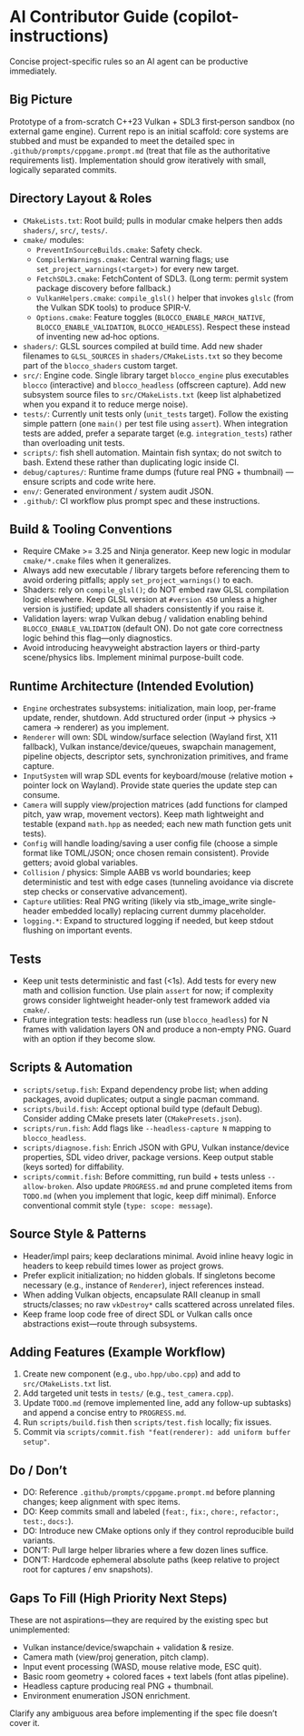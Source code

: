 # AI Contributor Guide (copilot-instructions)

Concise project-specific rules so an AI agent can be productive immediately.

## Big Picture
Prototype of a from-scratch C++23 Vulkan + SDL3 first‑person sandbox (no external game engine). Current repo is an initial scaffold: core systems are stubbed and must be expanded to meet the detailed spec in `.github/prompts/cppgame.prompt.md` (treat that file as the authoritative requirements list). Implementation should grow iteratively with small, logically separated commits.

## Directory Layout & Roles
- `CMakeLists.txt`: Root build; pulls in modular cmake helpers then adds `shaders/`, `src/`, `tests/`.
- `cmake/` modules:
  - `PreventInSourceBuilds.cmake`: Safety check.
  - `CompilerWarnings.cmake`: Central warning flags; use `set_project_warnings(<target>)` for every new target.
  - `FetchSDL3.cmake`: FetchContent of SDL3. (Long term: permit system package discovery before fallback.)
  - `VulkanHelpers.cmake`: `compile_glsl()` helper that invokes `glslc` (from the Vulkan SDK tools) to produce SPIR-V.
  - `Options.cmake`: Feature toggles (`BLOCCO_ENABLE_MARCH_NATIVE`, `BLOCCO_ENABLE_VALIDATION`, `BLOCCO_HEADLESS`). Respect these instead of inventing new ad‑hoc options.
- `shaders/`: GLSL sources compiled at build time. Add new shader filenames to `GLSL_SOURCES` in `shaders/CMakeLists.txt` so they become part of the `blocco_shaders` custom target.
- `src/`: Engine code. Single library target `blocco_engine` plus executables `blocco` (interactive) and `blocco_headless` (offscreen capture). Add new subsystem source files to `src/CMakeLists.txt` (keep list alphabetized when you expand it to reduce merge noise).
- `tests/`: Currently unit tests only (`unit_tests` target). Follow the existing simple pattern (one `main()` per test file using `assert`). When integration tests are added, prefer a separate target (e.g. `integration_tests`) rather than overloading unit tests.
- `scripts/`: fish shell automation. Maintain fish syntax; do not switch to bash. Extend these rather than duplicating logic inside CI.
- `debug/captures/`: Runtime frame dumps (future real PNG + thumbnail) — ensure scripts and code write here.
- `env/`: Generated environment / system audit JSON.
- `.github/`: CI workflow plus prompt spec and these instructions.

## Build & Tooling Conventions
- Require CMake >= 3.25 and Ninja generator. Keep new logic in modular `cmake/*.cmake` files when it generalizes.
- Always add new executable / library targets before referencing them to avoid ordering pitfalls; apply `set_project_warnings()` to each.
- Shaders: rely on `compile_glsl()`; do NOT embed raw GLSL compilation logic elsewhere. Keep GLSL version at `#version 450` unless a higher version is justified; update all shaders consistently if you raise it.
- Validation layers: wrap Vulkan debug / validation enabling behind `BLOCCO_ENABLE_VALIDATION` (default ON). Do not gate core correctness logic behind this flag—only diagnostics.
- Avoid introducing heavyweight abstraction layers or third-party scene/physics libs. Implement minimal purpose-built code.

## Runtime Architecture (Intended Evolution)
- `Engine` orchestrates subsystems: initialization, main loop, per-frame update, render, shutdown. Add structured order (input -> physics -> camera -> renderer) as you implement.
- `Renderer` will own: SDL window/surface selection (Wayland first, X11 fallback), Vulkan instance/device/queues, swapchain management, pipeline objects, descriptor sets, synchronization primitives, and frame capture.
- `InputSystem` will wrap SDL events for keyboard/mouse (relative motion + pointer lock on Wayland). Provide state queries the update step can consume.
- `Camera` will supply view/projection matrices (add functions for clamped pitch, yaw wrap, movement vectors). Keep math lightweight and testable (expand `math.hpp` as needed; each new math function gets unit tests).
- `Config` will handle loading/saving a user config file (choose a simple format like TOML/JSON; once chosen remain consistent). Provide getters; avoid global variables.
- `Collision` / physics: Simple AABB vs world boundaries; keep deterministic and test with edge cases (tunneling avoidance via discrete step checks or conservative advancement).
- `Capture` utilities: Real PNG writing (likely via stb_image_write single-header embedded locally) replacing current dummy placeholder.
- `logging.*`: Expand to structured logging if needed, but keep stdout flushing on important events.

## Tests
- Keep unit tests deterministic and fast (<1s). Add tests for every new math and collision function. Use plain `assert` for now; if complexity grows consider lightweight header-only test framework added via `cmake/`.
- Future integration tests: headless run (use `blocco_headless`) for N frames with validation layers ON and produce a non-empty PNG. Guard with an option if they become slow.

## Scripts & Automation
- `scripts/setup.fish`: Expand dependency probe list; when adding packages, avoid duplicates; output a single pacman command.
- `scripts/build.fish`: Accept optional build type (default Debug). Consider adding CMake presets later (`CMakePresets.json`).
- `scripts/run.fish`: Add flags like `--headless-capture N` mapping to `blocco_headless`.
- `scripts/diagnose.fish`: Enrich JSON with GPU, Vulkan instance/device properties, SDL video driver, package versions. Keep output stable (keys sorted) for diffability.
- `scripts/commit.fish`: Before committing, run build + tests unless `--allow-broken`. Also update `PROGRESS.md` and prune completed items from `TODO.md` (when you implement that logic, keep diff minimal). Enforce conventional commit style (`type: scope: message`).

## Source Style & Patterns
- Header/impl pairs; keep declarations minimal. Avoid inline heavy logic in headers to keep rebuild times lower as project grows.
- Prefer explicit initialization; no hidden globals. If singletons become necessary (e.g., instance of `Renderer`), inject references instead.
- When adding Vulkan objects, encapsulate RAII cleanup in small structs/classes; no raw `vkDestroy*` calls scattered across unrelated files.
- Keep frame loop code free of direct SDL or Vulkan calls once abstractions exist—route through subsystems.

## Adding Features (Example Workflow)
1. Create new component (e.g., `ubo.hpp/ubo.cpp`) and add to `src/CMakeLists.txt` list.
2. Add targeted unit tests in `tests/` (e.g., `test_camera.cpp`).
3. Update `TODO.md` (remove implemented line, add any follow-up subtasks) and append a concise entry to `PROGRESS.md`.
4. Run `scripts/build.fish` then `scripts/test.fish` locally; fix issues.
5. Commit via `scripts/commit.fish "feat(renderer): add uniform buffer setup"`.

## Do / Don’t
- DO: Reference `.github/prompts/cppgame.prompt.md` before planning changes; keep alignment with spec items.
- DO: Keep commits small and labeled (`feat:`, `fix:`, `chore:`, `refactor:`, `test:`, `docs:`).
- DO: Introduce new CMake options only if they control reproducible build variants.
- DON’T: Pull large helper libraries where a few dozen lines suffice.
- DON’T: Hardcode ephemeral absolute paths (keep relative to project root for captures / env snapshots).

## Gaps To Fill (High Priority Next Steps)
These are not aspirations—they are required by the existing spec but unimplemented:
- Vulkan instance/device/swapchain + validation & resize.
- Camera math (view/proj generation, pitch clamp).
- Input event processing (WASD, mouse relative mode, ESC quit).
- Basic room geometry + colored faces + text labels (font atlas pipeline).
- Headless capture producing real PNG + thumbnail.
- Environment enumeration JSON enrichment.

Clarify any ambiguous area before implementing if the spec file doesn’t cover it.
